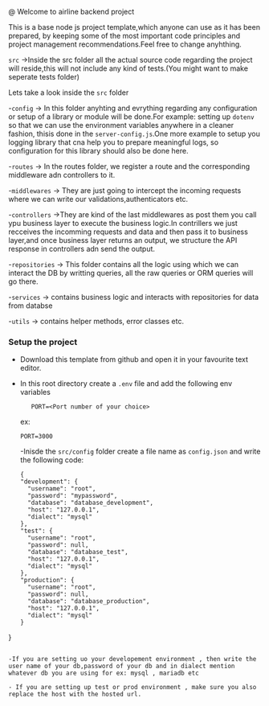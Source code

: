@ Welcome to airline backend project

This is a base node js project template,which anyone can use as it has been prepared, by keeping some of the most important code principles and project management recommendations.Feel free to change anyhthing.


`src` ->Inside the src folder all the actual source code regarding the project will reside,this will not include any kind of tests.(You might want to make seperate tests folder)

Lets take a look inside the `src` folder
 
 -`config` -> In this folder anyhting and evrything regarding any configuration or setup of a library or module will be done.For example: setting up `dotenv` so that we can use the environment variables anywhere in a cleaner fashion, thisis done in the `server-config.js`.One more example to setup you logging library that cna help you to prepare meaningful logs, so configuration for this library should also be done here.

-`routes` -> In the routes folder, we register a route and the corresponding middleware adn controllers to it.

-`middlewares` -> They are just going to intercept the incoming requests where we can write our validations,authenticators etc.

-`controllers` ->They are kind of the last middlewares as post them you call ypu business layer to execute the business logic.In contrillers we just recceives the incomming requests and data and then pass it to business layer,and once business layer returns an output, we structure the API response in controllers adn send the output.

-`repositories` -> This folder contains all the logic using which we can interact the DB by writting queries, all the raw queries or ORM queries will go there.

-`services` -> contains business logic and interacts with repositories for data from databse

-`utils` -> contains helper methods, error classes etc.


### Setup the project

- Download this template from github and open it in your favourite text editor.
- In this root directory create a `.env` file and add the following env variables

  ``` 
     PORT=<Port number of your choice>

  ```
  ex:
  ```
  PORT=3000
  ```
  -Inisde the `src/config` folder create a file name as `config.json` and write the following code:

  ```
  {
  "development": {
    "username": "root",
    "password": "mypassword",
    "database": "database_development",
    "host": "127.0.0.1",
    "dialect": "mysql"
  },
  "test": {
    "username": "root",
    "password": null,
    "database": "database_test",
    "host": "127.0.0.1",
    "dialect": "mysql"
  },
  "production": {
    "username": "root",
    "password": null,
    "database": "database_production",
    "host": "127.0.0.1",
    "dialect": "mysql"
  }
}

```

-If you are setting uo your developement environment , then write the user name of your db,password of your db and in dialect mention whatever db you are using for ex: mysql , mariadb etc

- If you are setting up test or prod environment , make sure you also replace the host with the hosted url.

